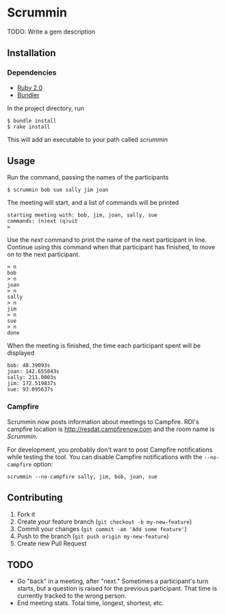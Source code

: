 # Scrummin

TODO: Write a gem description

## Installation

### Dependencies

* [Ruby 2.0](http://www.ruby-lang.org/)
* [Bundler](http://gembundler.com/)

In the project directory, run

    $ bundle install
    $ rake install

This will add an executable to your path called *scrummin*

## Usage

Run the command, passing the names of the participants

    $ scrummin bob sue sally jim joan

The meeting will start, and a list of commands will be printed

    starting meeting with: bob, jim, joan, sally, sue
    commands: (n)ext (q)uit
    >

Use the *next* command to print the name of the next participant in line.
Continue using this command when that participant has finished, to move on to
the next participant.

    > n
    bob
    > n
    joan
    > n
    sally
    > n
    jim
    > n
    sue
    > n
    done

When the meeting is finished, the time each participant spent will be displayed

    bob: 48.39093s
    joan: 142.655843s
    sally: 211.0003s
    jim: 172.519837s
    sue: 93.095637s

### Campfire

Scrummin now posts information about meetings to Campfire. RDI's campfire
location is http://resdat.campfirenow.com and the room name is *Scrummin*.

For development, you probably don't want to post Campfire notifications while
testing the tool. You can disable Campfire notifications with the
`--no-campfire` option:

    scrummin --no-campfire sally, jim, bob, joan, sue

## Contributing

1. Fork it
2. Create your feature branch (`git checkout -b my-new-feature`)
3. Commit your changes (`git commit -am 'Add some feature'`)
4. Push to the branch (`git push origin my-new-feature`)
5. Create new Pull Request

## TODO

* Go "back" in a meeting, after "next." Sometimes a participant's turn starts,
  but a question is raised for the previous participant. That time is currently
  tracked to the wrong person.
* End meeting stats. Total time, longest, shortest, etc.
